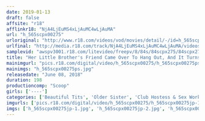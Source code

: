 ```yaml
---
date: 2019-01-13
draft: false
affsite: "r18"
afflinkr18: "NjA4LjEuMS4xLjAuMC4wLjAuMA"
url: "h_565scpx00275"
urloriginal: "http://www.r18.com/videos/vod/movies/detail/-/id=h_565scpx00275"
urlfinal: "http://media.r18.com/track/NjA4LjEuMS4xLjAuMC4wLjAuMA/videos/vod/movies/detail/-/id=h_565scpx00275"
samplevid: "awspv3001.r18.com/litevideo/freepv/8/84s/84scpx275/84scpx275_dmb_w.mp4"
title: "Her Little Brother's Friend Came Over To Hang Out, And It Turns Out He Was A Regular Customer At The Sex Club! I Don't Want My Family To Find Out! So She Let Him Raw Fuck Her, Which Was Against The Club's Policies!"
mainimgurl: "pics.r18.com/digital/video/h_565scpx00275/h_565scpx00275ps.jpg"
mainimgs: "h_565scpx00275ps.jpg"
releasedate: "June 08, 2018"
duration: 198
productioncomp: "Scoop"
girls: ['----']
categories: ['Beautiful Tits', 'Older Sister', 'Club Hostess & Sex Worker', 'Cowgirl', 'Creampie', 'Hi-Def']
imgurls: ['pics.r18.com/digital/video/h_565scpx00275/h_565scpx00275jp-1.jpg', 'pics.r18.com/digital/video/h_565scpx00275/h_565scpx00275jp-2.jpg', 'pics.r18.com/digital/video/h_565scpx00275/h_565scpx00275jp-3.jpg', 'pics.r18.com/digital/video/h_565scpx00275/h_565scpx00275jp-4.jpg', 'pics.r18.com/digital/video/h_565scpx00275/h_565scpx00275jp-5.jpg', 'pics.r18.com/digital/video/h_565scpx00275/h_565scpx00275jp-6.jpg', 'pics.r18.com/digital/video/h_565scpx00275/h_565scpx00275jp-7.jpg', 'pics.r18.com/digital/video/h_565scpx00275/h_565scpx00275jp-8.jpg', 'pics.r18.com/digital/video/h_565scpx00275/h_565scpx00275jp-9.jpg', 'pics.r18.com/digital/video/h_565scpx00275/h_565scpx00275jp-10.jpg', 'pics.r18.com/digital/video/h_565scpx00275/h_565scpx00275jp-11.jpg', 'pics.r18.com/digital/video/h_565scpx00275/h_565scpx00275jp-12.jpg', 'pics.r18.com/digital/video/h_565scpx00275/h_565scpx00275jp-13.jpg', 'pics.r18.com/digital/video/h_565scpx00275/h_565scpx00275jp-14.jpg', 'pics.r18.com/digital/video/h_565scpx00275/h_565scpx00275jp-15.jpg', 'pics.r18.com/digital/video/h_565scpx00275/h_565scpx00275jp-16.jpg', 'pics.r18.com/digital/video/h_565scpx00275/h_565scpx00275jp-17.jpg', 'pics.r18.com/digital/video/h_565scpx00275/h_565scpx00275jp-18.jpg', 'pics.r18.com/digital/video/h_565scpx00275/h_565scpx00275jp-19.jpg', 'pics.r18.com/digital/video/h_565scpx00275/h_565scpx00275jp-20.jpg']
imgs: ['h_565scpx00275jp-1.jpg', 'h_565scpx00275jp-2.jpg', 'h_565scpx00275jp-3.jpg', 'h_565scpx00275jp-4.jpg', 'h_565scpx00275jp-5.jpg', 'h_565scpx00275jp-6.jpg', 'h_565scpx00275jp-7.jpg', 'h_565scpx00275jp-8.jpg', 'h_565scpx00275jp-9.jpg', 'h_565scpx00275jp-10.jpg', 'h_565scpx00275jp-11.jpg', 'h_565scpx00275jp-12.jpg', 'h_565scpx00275jp-13.jpg', 'h_565scpx00275jp-14.jpg', 'h_565scpx00275jp-15.jpg', 'h_565scpx00275jp-16.jpg', 'h_565scpx00275jp-17.jpg', 'h_565scpx00275jp-18.jpg', 'h_565scpx00275jp-19.jpg', 'h_565scpx00275jp-20.jpg']
---
```

